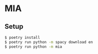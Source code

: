 # MIA

## Setup

```sh
$ poetry install
$ poetry run python -m spacy download en
$ poetry run python -m mia
```

